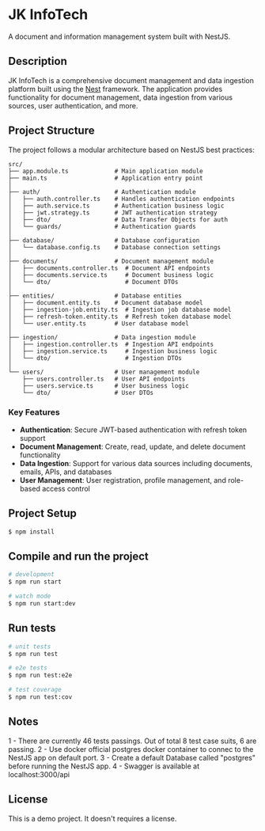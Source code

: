 # JK InfoTech

A document and information management system built with NestJS.

## Description

JK InfoTech is a comprehensive document management and data ingestion platform built using the [Nest](https://github.com/nestjs/nest) framework. The application provides functionality for document management, data ingestion from various sources, user authentication, and more.

## Project Structure

The project follows a modular architecture based on NestJS best practices:

```
src/
├── app.module.ts             # Main application module
├── main.ts                   # Application entry point
│
├── auth/                     # Authentication module
│   ├── auth.controller.ts    # Handles authentication endpoints
│   ├── auth.service.ts       # Authentication business logic
│   ├── jwt.strategy.ts       # JWT authentication strategy
│   ├── dto/                  # Data Transfer Objects for auth
│   └── guards/               # Authentication guards
│
├── database/                 # Database configuration
│   └── database.config.ts    # Database connection settings
│
├── documents/                # Document management module
│   ├── documents.controller.ts  # Document API endpoints
│   ├── documents.service.ts     # Document business logic
│   └── dto/                     # Document DTOs
│
├── entities/                 # Database entities
│   ├── document.entity.ts    # Document database model
│   ├── ingestion-job.entity.ts  # Ingestion job database model
│   ├── refresh-token.entity.ts  # Refresh token database model
│   └── user.entity.ts        # User database model
│
├── ingestion/                # Data ingestion module
│   ├── ingestion.controller.ts  # Ingestion API endpoints
│   ├── ingestion.service.ts     # Ingestion business logic
│   └── dto/                     # Ingestion DTOs
│
└── users/                    # User management module
    ├── users.controller.ts   # User API endpoints
    ├── users.service.ts      # User business logic
    └── dto/                  # User DTOs
```

### Key Features

- **Authentication**: Secure JWT-based authentication with refresh token support
- **Document Management**: Create, read, update, and delete document functionality
- **Data Ingestion**: Support for various data sources including documents, emails, APIs, and databases
- **User Management**: User registration, profile management, and role-based access control

## Project Setup

```bash
$ npm install
```

## Compile and run the project

```bash
# development
$ npm run start

# watch mode
$ npm run start:dev

```

## Run tests

```bash
# unit tests
$ npm run test

# e2e tests
$ npm run test:e2e

# test coverage
$ npm run test:cov
```

## Notes

1 - There are currently 46 tests passings. Out of total 8 test case suits, 6 are passing.
2 - Use docker official postgres docker container to connec to the NestJS app on default port.
3 - Create a default Database called "postgres" before running the NestJS app.
4 - Swagger is available at localhost:3000/api

## License

This is a demo project. It doesn't requires a license.
